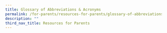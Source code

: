 ```yaml
---
title: Glossary of Abbreviations & Acronyms
permalink: /for-parents/resources-for-parents/glossary-of-abbreviations-n-acronyms
description: ""
third_nav_title: Resources for Parents
---
```

